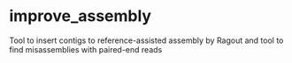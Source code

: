 # improve_assembly
Tool to insert contigs to reference-assisted assembly by Ragout and tool to find misassemblies with paired-end reads
